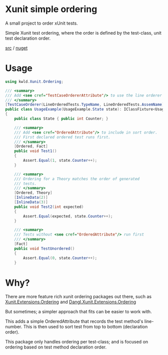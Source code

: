 
# Xunit simple ordering

A small project to order xUnit tests.

Simple Xunit test ordering, 
where the order is defined by the test-class, unit test declaration order.

[src](https://github.com/Dkowald/kwld.Xunit.Ordering) / [nuget](https://www.nuget.org/packages/kwld.Xunit.Ordering/)

# Usage

``` cs
using kwld.Xunit.Ordering;

/// <summary>
/// Add <see cref="TestCaseOrdererAttribute"/> to use the line orderer
/// </summary>
[TestCaseOrderer(LineOrderedTests.TypeName, LineOrderedTests.AssemName)]
public class UsageExample(UsageExample.State state): IClassFixture<UsageExample.State>
{
    public class State { public int Counter; }

    /// <summary>
    /// Add <see cref="OrderedAttribute"/> to include in sort order.
    /// First declared ordered test runs first.
    /// </summary>
    [Ordered, Fact]
    public void Test1()
    {
        Assert.Equal(1, state.Counter++);
    }

    /// <summary>
    /// Ordering for a Theory matches the order of generated
    /// tests.
    /// </summary>
    [Ordered, Theory]
    [InlineData(2)]
    [InlineData(3)]
    public void Test2(int expected)
    {
        Assert.Equal(expected, state.Counter++);
    }

    /// <summary>
    /// Tests without <see cref="OrderedAttribute"/> run first
    /// </summary>
    [Fact]
    public void TestUnordered()
    {
        Assert.Equal(0, state.Counter++);
    }
```

# Why?

There are more feature rich xunit ordering packages out there,
 such as 
[Xunit.Extensions.Ordering](https://www.nuget.org/packages/Xunit.Extensions.Ordering) and
[Dangl.Xunit.Extensions.Ordering](https://www.nuget.org/packages/Dangl.Xunit.Extensions.Ordering#dependencies-body-tab)

But sometimes; a simpler approach that fits can be easier to work with.

This adds a simple OrderedAttribute that records
the test method's line-number. 
This is then used to sort test from top to bottom (declaration order).

This package only handles ordering per test-class; and is focused 
on ordering based on test method declaration order.
